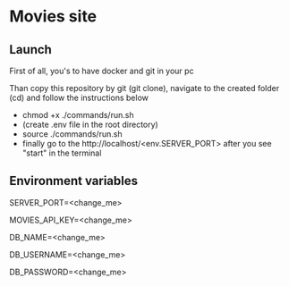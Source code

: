 # Movies site

## Launch
First of all, you's to have docker and git in your pc

Than copy this repository by git (git clone), navigate to the created folder (cd) and follow the instructions below

- chmod +x ./commands/run.sh
- (create .env file in the root directory)
- source ./commands/run.sh
- finally go to the http://localhost/<env.SERVER_PORT> after you see "start" in the terminal

## Environment variables
SERVER_PORT=<change_me>

MOVIES_API_KEY=<change_me>

DB_NAME=<change_me>

DB_USERNAME=<change_me>

DB_PASSWORD=<change_me>
